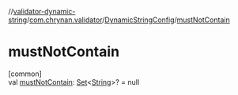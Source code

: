 //[validator-dynamic-string](../../../index.md)/[com.chrynan.validator](../index.md)/[DynamicStringConfig](index.md)/[mustNotContain](must-not-contain.md)

# mustNotContain

[common]\
val [mustNotContain](must-not-contain.md): [Set](https://kotlinlang.org/api/latest/jvm/stdlib/kotlin.collections/-set/index.html)&lt;[String](https://kotlinlang.org/api/latest/jvm/stdlib/kotlin/-string/index.html)&gt;? = null

